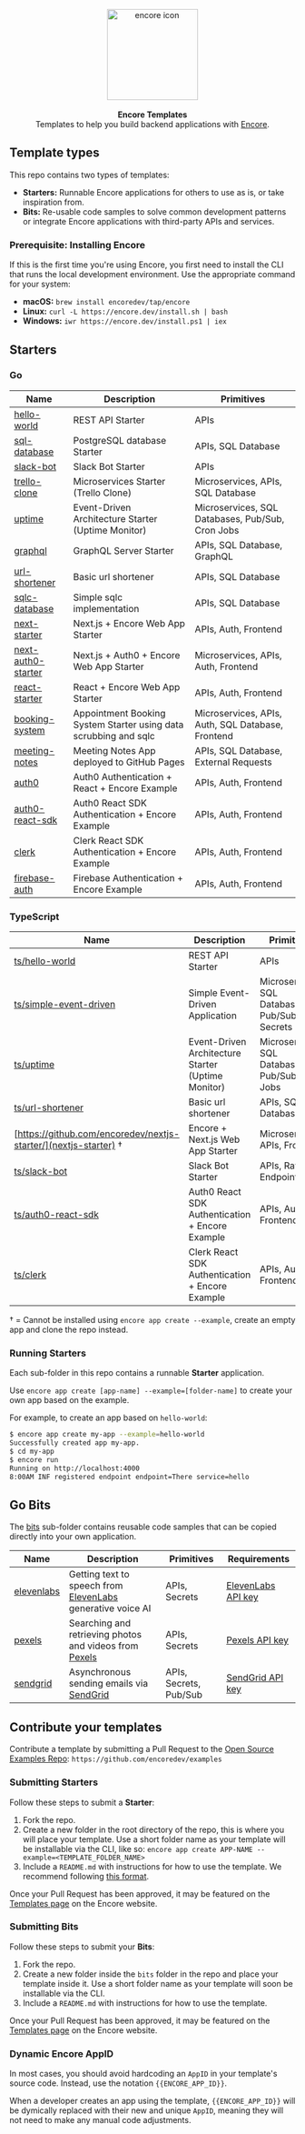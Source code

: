 <p align="center" dir="auto">
<a href="https://encore.dev"><img src="https://user-images.githubusercontent.com/78424526/214602214-52e0483a-b5fc-4d4c-b03e-0b7b23e012df.svg" width="160px" alt="encore icon"></img></a><br/><br/>
<b>Encore Templates</b><br/>
Templates to help you build backend applications with <a href="https://github.com/encoredev/encore">Encore</a>.
</p>

## Template types

This repo contains two types of templates:

- **Starters:** Runnable Encore applications for others to use as is, or take inspiration from.
- **Bits:** Re-usable code samples to solve common development patterns or integrate Encore applications with
  third-party APIs and services.

### Prerequisite: Installing Encore

If this is the first time you're using Encore, you first need to install the CLI that runs the local development
environment. Use the appropriate command for your system:

- **macOS:** `brew install encoredev/tap/encore`
- **Linux:** `curl -L https://encore.dev/install.sh | bash`
- **Windows:** `iwr https://encore.dev/install.ps1 | iex`

## Starters

### Go

| Name                                       | Description                                                      | Primitives                                       |
|--------------------------------------------|------------------------------------------------------------------|--------------------------------------------------|
| [hello-world](hello-world)                 | REST API Starter                                                 | APIs                                             |
| [sql-database](sql-database)               | PostgreSQL database Starter                                      | APIs, SQL Database                               |
| [slack-bot](slack-bot)                     | Slack Bot Starter                                                | APIs                                             |
| [trello-clone](trello-clone)               | Microservices Starter (Trello Clone)                             | Microservices, APIs, SQL Database                |
| [uptime](uptime)                           | Event-Driven Architecture Starter (Uptime Monitor)               | Microservices, SQL Databases, Pub/Sub, Cron Jobs |
| [graphql](graphql)                         | GraphQL Server Starter                                           | APIs, SQL Database, GraphQL                      |
| [url-shortener](url-shortener)             | Basic url shortener                                              | APIs, SQL Database                               |
| [sqlc-database](sqlc-database)             | Simple sqlc implementation                                       | APIs, SQL Database                               |
| [next-starter](nextjs-starter)             | Next.js + Encore Web App Starter                                 | APIs, Auth, Frontend                             |
| [next-auth0-starter](nextjs-auth0-starter) | Next.js + Auth0 + Encore Web App Starter                         | Microservices, APIs, Auth, Frontend              |
| [react-starter](react-starter)             | React + Encore Web App Starter                                   | APIs, Auth, Frontend                             |
| [booking-system](booking-system)           | Appointment Booking System Starter using data scrubbing and sqlc | Microservices, APIs, Auth, SQL Database, Frontend |
| [meeting-notes](meeting-notes)             | Meeting Notes App deployed to GitHub Pages                       | APIs, SQL Database, External Requests            |
| [auth0](auth0)                             | Auth0 Authentication + React + Encore Example                    | APIs, Auth, Frontend                             |
| [auth0-react-sdk](auth0-react-sdk)         | Auth0 React SDK Authentication + Encore Example                  | APIs, Auth, Frontend                             |
| [clerk](clerk)                             | Clerk React SDK Authentication + Encore Example                  | APIs, Auth, Frontend                             |
| [firebase-auth](firebase-auth)             | Firebase Authentication + Encore Example                         | APIs, Auth, Frontend                             |

### TypeScript

| Name                                             | Description                                        | Primitives                                       |
|--------------------------------------------------|----------------------------------------------------|--------------------------------------------------|
| [ts/hello-world](ts/hello-world)                 | REST API Starter                                   | APIs                                             |
| [ts/simple-event-driven](ts/simple-event-driven) | Simple Event-Driven Application                    | Microservices, SQL Database, Pub/Sub, Secrets    |
| [ts/uptime](ts/uptime)                           | Event-Driven Architecture Starter (Uptime Monitor) | Microservices, SQL Databases, Pub/Sub, Cron Jobs |
| [ts/url-shortener](ts/url-shortener)             | Basic url shortener                                | APIs, SQL Database                               |
| [https://github.com/encoredev/nextjs-starter/](nextjs-starter) † | Encore + Next.js Web App Starter     | Microservices, APIs, Frontend                    |
| [ts/slack-bot](ts/slack-bot)                     | Slack Bot Starter                                  | APIs, Raw Endpoint                               |
| [ts/auth0-react-sdk](ts/auth0-react-sdk)         | Auth0 React SDK Authentication + Encore Example    | APIs, Auth, Frontend                             |
| [ts/clerk](ts/clerk)                             | Clerk React SDK Authentication + Encore Example    | APIs, Auth, Frontend                             |

† = Cannot be installed using `encore app create --example`, create an empty app and clone the repo instead.

### Running Starters

Each sub-folder in this repo contains a runnable **Starter** application.

Use `encore app create [app-name] --example=[folder-name]` to
create your own app based on the example.

For example, to create an app based on `hello-world`:

```bash
$ encore app create my-app --example=hello-world
Successfully created app my-app.
$ cd my-app
$ encore run
Running on http://localhost:4000
8:00AM INF registered endpoint endpoint=There service=hello
```

## Go Bits

The [bits](bits) sub-folder contains reusable code samples that can be copied directly into your own application.

| Name                          | Description                                                                          | Primitives             | Requirements                                                                              |
|-------------------------------|--------------------------------------------------------------------------------------|------------------------|-------------------------------------------------------------------------------------------|
| [elevenlabs](bits/elevenlabs) | Getting text to speech from [ElevenLabs](https://elevenlabs.io/) generative voice AI | APIs, Secrets          | [ElevenLabs API key](https://docs.elevenlabs.io/api-reference/quick-start/authentication) |
| [pexels](bits/pexels)         | Searching and retrieving photos and videos from [Pexels](https://www.pexels.com/)    | APIs, Secrets          | [Pexels API key](https://www.pexels.com/api/)                                             |
| [sendgrid](bits/sendgrid)     | Asynchronous sending emails via [SendGrid](https://sendgrid.com/)                    | APIs, Secrets, Pub/Sub | [SendGrid API key](https://docs.sendgrid.com/ui/account-and-settings/api-keys)            |

## Contribute your templates

Contribute a template by submitting a Pull Request to
the [Open Source Examples Repo](https://github.com/encoredev/examples): `https://github.com/encoredev/examples`

### Submitting Starters

Follow these steps to submit a **Starter**:

1. Fork the repo.
2. Create a new folder in the root directory of the repo, this is where you will place your template. Use a short folder
   name as your template will be installable via the CLI, like
   so: `encore app create APP-NAME --example=<TEMPLATE_FOLDER_NAME>`
3. Include a `README.md` with instructions for how to use the template. We recommend
   following [this format](https://github.com/encoredev/examples/blob/8c7e33243f6bfb1b2654839e996e9a924dcd309e/uptime/README.md).

Once your Pull Request has been approved, it may be featured on the [Templates page](/templates) on the Encore website.

### Submitting Bits

Follow these steps to submit your **Bits**:

1. Fork the repo.
2. Create a new folder inside the `bits` folder in the repo and place your template inside it. Use a short folder name
   as your template will soon be installable via the CLI.
3. Include a `README.md` with instructions for how to use the template.

Once your Pull Request has been approved, it may be featured on the [Templates page](/templates) on the Encore website.

### Dynamic Encore AppID

In most cases, you should avoid hardcoding an `AppID` in your template's source code. Instead, use the
notation `{{ENCORE_APP_ID}}`.

When a developer creates an app using the template, `{{ENCORE_APP_ID}}` will be dymically replaced with their new and
unique `AppID`, meaning they will not need to make any manual code adjustments.
